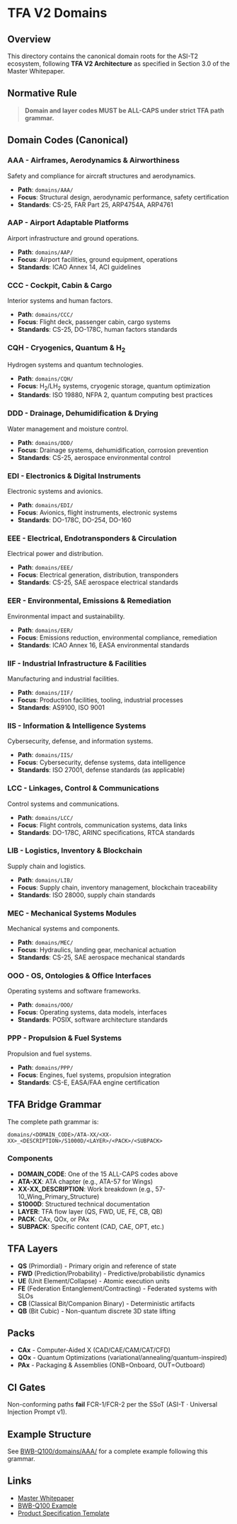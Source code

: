 # TFA V2 Domains

## Overview

This directory contains the canonical domain roots for the ASI-T2 ecosystem, following **TFA V2 Architecture** as specified in Section 3.0 of the Master Whitepaper.

## Normative Rule

> **Domain and layer codes MUST be ALL-CAPS under strict TFA path grammar.**

## Domain Codes (Canonical)

### AAA - Airframes, Aerodynamics & Airworthiness
Safety and compliance for aircraft structures and aerodynamics.
- **Path**: `domains/AAA/`
- **Focus**: Structural design, aerodynamic performance, safety certification
- **Standards**: CS-25, FAR Part 25, ARP4754A, ARP4761

### AAP - Airport Adaptable Platforms
Airport infrastructure and ground operations.
- **Path**: `domains/AAP/`
- **Focus**: Airport facilities, ground equipment, operations
- **Standards**: ICAO Annex 14, ACI guidelines

### CCC - Cockpit, Cabin & Cargo
Interior systems and human factors.
- **Path**: `domains/CCC/`
- **Focus**: Flight deck, passenger cabin, cargo systems
- **Standards**: CS-25, DO-178C, human factors standards

### CQH - Cryogenics, Quantum & H$_2$
Hydrogen systems and quantum technologies.
- **Path**: `domains/CQH/`
- **Focus**: H$_2$/LH$_2$ systems, cryogenic storage, quantum optimization
- **Standards**: ISO 19880, NFPA 2, quantum computing best practices

### DDD - Drainage, Dehumidification & Drying
Water management and moisture control.
- **Path**: `domains/DDD/`
- **Focus**: Drainage systems, dehumidification, corrosion prevention
- **Standards**: CS-25, aerospace environmental control

### EDI - Electronics & Digital Instruments
Electronic systems and avionics.
- **Path**: `domains/EDI/`
- **Focus**: Avionics, flight instruments, electronic systems
- **Standards**: DO-178C, DO-254, DO-160

### EEE - Electrical, Endotransponders & Circulation
Electrical power and distribution.
- **Path**: `domains/EEE/`
- **Focus**: Electrical generation, distribution, transponders
- **Standards**: CS-25, SAE aerospace electrical standards

### EER - Environmental, Emissions & Remediation
Environmental impact and sustainability.
- **Path**: `domains/EER/`
- **Focus**: Emissions reduction, environmental compliance, remediation
- **Standards**: ICAO Annex 16, EASA environmental standards

### IIF - Industrial Infrastructure & Facilities
Manufacturing and industrial facilities.
- **Path**: `domains/IIF/`
- **Focus**: Production facilities, tooling, industrial processes
- **Standards**: AS9100, ISO 9001

### IIS - Information & Intelligence Systems
Cybersecurity, defense, and information systems.
- **Path**: `domains/IIS/`
- **Focus**: Cybersecurity, defense systems, data intelligence
- **Standards**: ISO 27001, defense standards (as applicable)

### LCC - Linkages, Control & Communications
Control systems and communications.
- **Path**: `domains/LCC/`
- **Focus**: Flight controls, communication systems, data links
- **Standards**: DO-178C, ARINC specifications, RTCA standards

### LIB - Logistics, Inventory & Blockchain
Supply chain and logistics.
- **Path**: `domains/LIB/`
- **Focus**: Supply chain, inventory management, blockchain traceability
- **Standards**: ISO 28000, supply chain standards

### MEC - Mechanical Systems Modules
Mechanical systems and components.
- **Path**: `domains/MEC/`
- **Focus**: Hydraulics, landing gear, mechanical actuation
- **Standards**: CS-25, SAE aerospace mechanical standards

### OOO - OS, Ontologies & Office Interfaces
Operating systems and software frameworks.
- **Path**: `domains/OOO/`
- **Focus**: Operating systems, data models, interfaces
- **Standards**: POSIX, software architecture standards

### PPP - Propulsion & Fuel Systems
Propulsion and fuel systems.
- **Path**: `domains/PPP/`
- **Focus**: Engines, fuel systems, propulsion integration
- **Standards**: CS-E, EASA/FAA engine certification

## TFA Bridge Grammar

The complete path grammar is:

```
domains/<DOMAIN_CODE>/ATA-XX/<XX-XX>_<DESCRIPTION>/S1000D/<LAYER>/<PACK>/<SUBPACK>
```

### Components
- **DOMAIN_CODE**: One of the 15 ALL-CAPS codes above
- **ATA-XX**: ATA chapter (e.g., ATA-57 for Wings)
- **XX-XX_DESCRIPTION**: Work breakdown (e.g., 57-10_Wing_Primary_Structure)
- **S1000D**: Structured technical documentation
- **LAYER**: TFA flow layer (QS, FWD, UE, FE, CB, QB)
- **PACK**: CAx, QOx, or PAx
- **SUBPACK**: Specific content (CAD, CAE, OPT, etc.)

## TFA Layers

- **QS** (Primordial) - Primary origin and reference of state
- **FWD** (Prediction/Probability) - Predictive/probabilistic dynamics
- **UE** (Unit Element/Collapse) - Atomic execution units
- **FE** (Federation Entanglement/Contracting) - Federated systems with SLOs
- **CB** (Classical Bit/Companion Binary) - Deterministic artifacts
- **QB** (Bit Cubic) - Non-quantum discrete 3D state lifting

## Packs

- **CAx** - Computer-Aided X (CAD/CAE/CAM/CAT/CFD)
- **QOx** - Quantum Optimizations (variational/annealing/quantum-inspired)
- **PAx** - Packaging & Assemblies (ONB=Onboard, OUT=Outboard)

## CI Gates

Non-conforming paths **fail** FCR-1/FCR-2 per the SSoT (ASI-T · Universal Injection Prompt v1).

## Example Structure

See [BWB-Q100/domains/AAA/](../BWB-Q100/domains/AAA/) for a complete example following this grammar.

## Links

- [Master Whitepaper](../README.md)
- [BWB-Q100 Example](../BWB-Q100/)
- [Product Specification Template](../schemas/PRODUCT_SPEC_TEMPLATE.yaml)
